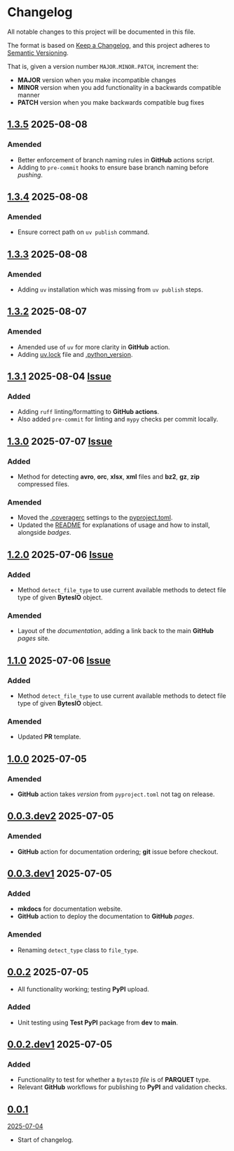 # Changelog

All notable changes to this project will be documented in this file.

The format is based on [Keep a Changelog](https://keepachangelog.com/en/1.0.0/),
and this project adheres to [Semantic Versioning](https://semver.org/spec/v2.0.0.html).

That is, given a version number `MAJOR.MINOR.PATCH`, increment the:

- **MAJOR** version when you make incompatible changes
- **MINOR** version when you add functionality in a backwards compatible manner
- **PATCH** version when you make backwards compatible bug fixes


## [1.3.5](https://github.com/collier-p-charlie/fsio/compare/1.3.4...1.3.5) 2025-08-08

### Amended
- Better enforcement of branch naming rules in **GitHub** actions script.
- Adding to `pre-commit` hooks to ensure base branch naming before _pushing_.


## [1.3.4](https://github.com/collier-p-charlie/fsio/compare/1.3.3...1.3.4) 2025-08-08

### Amended
- Ensure correct path on `uv publish` command.


## [1.3.3](https://github.com/collier-p-charlie/fsio/compare/1.3.2...1.3.3) 2025-08-08

### Amended
- Adding `uv` installation which was missing from `uv publish` steps.


## [1.3.2](https://github.com/collier-p-charlie/fsio/compare/1.3.1...1.3.2) 2025-08-07

### Amended
- Amended use of `uv` for more clarity in **GitHub** action.
- Adding [uv.lock](uv.lock) file and [.python_version](.python-version).


## [1.3.1](https://github.com/collier-p-charlie/fsio/compare/1.3.0...1.3.1) 2025-08-04 [Issue](https://github.com/collier-p-charlie/fsio/issues/22)

### Added
- Adding `ruff` linting/formatting to **GitHub actions**.
- Also added `pre-commit` for linting and `mypy` checks per commit locally.


## [1.3.0](https://github.com/collier-p-charlie/fsio/compare/1.2.0...1.3.0) 2025-07-07 [Issue](https://github.com/collier-p-charlie/fsio/issues/19)

### Added
- Method for detecting **avro**, **orc**, **xlsx**, **xml** files and **bz2**, **gz**, **zip** compressed files.

### Amended
- Moved the [.coveragerc]() settings to the [pyproject.toml](pyproject.toml).
- Updated the [README](README.md) for explanations of usage and how to install, alongside _badges_.


## [1.2.0](https://github.com/collier-p-charlie/fsio/compare/1.1.0...1.2.0) 2025-07-06 [Issue](https://github.com/collier-p-charlie/fsio/issues/16)

### Added
- Method `detect_file_type` to use current available methods to detect file type of given **BytesIO** object.

### Amended
- Layout of the _documentation_, adding a link back to the main **GitHub** _pages_ site.


## [1.1.0](https://github.com/collier-p-charlie/fsio/compare/1.0.0...1.1.0) 2025-07-06 [Issue](https://github.com/collier-p-charlie/fsio/issues/13)

### Added
- Method `detect_file_type` to use current available methods to detect file type of given **BytesIO** object.

### Amended
- Updated **PR** template.


## [1.0.0](https://github.com/collier-p-charlie/fsio/compare/0.0.3.dev2...1.0.0) 2025-07-05

### Amended
- **GitHub** action takes _version_ from `pyproject.toml` not tag on release.


## [0.0.3.dev2](https://github.com/collier-p-charlie/fsio/compare/0.0.3.dev1...0.0.3.dev2) 2025-07-05

### Amended
- **GitHub** action for documentation ordering; **git** issue before checkout.


## [0.0.3.dev1](https://github.com/collier-p-charlie/fsio/compare/0.0.2...0.0.3.dev1) 2025-07-05

### Added
- **mkdocs** for documentation website.
- **GitHub** action to deploy the documentation to **GitHub** _pages_.

### Amended
- Renaming `detect_type` class to `file_type`.


## [0.0.2](https://github.com/collier-p-charlie/fsio/compare/0.0.2.dev1...0.0.2) 2025-07-05

- All functionality working; testing **PyPI** upload.

### Added
- Unit testing using **Test PyPI** package from **dev** to **main**.


## [0.0.2.dev1](https://github.com/collier-p-charlie/fsio/compare/0.0.1...0.0.2.dev1) 2025-07-05

### Added
- Functionality to test for whether a `BytesIO` _file_ is of **PARQUET** type.
- Relevant **GitHub** workflows for publishing to **PyPI** and validation checks.


## [0.0.1]()
[2025-07-04]()

- Start of changelog.
